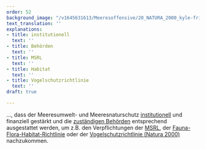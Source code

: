 ```yaml
---
order: 52
background_image: "/v1645631613/Meeresoffensive/20_NATURA_2000_kyle-fritz-unsplash_lern2r.jpg"
text_translation: ''
explanations:
- title: institutionell
  text: ''
- title: Behörden
  text: ''
- title: MSRL
  text: ''
- title: Habitat
  text: ''
- title: Vogelschutzrichtlinie
  text: ''
draft: true

---
```

…, dass der Meeresumwelt- und Meeresnaturschutz [institutionell](# "institutionell") und finanziell gestärkt und die [zuständigen Behörden](# "Behörden") entsprechend ausgestattet werden, um z.B. den Verpflichtungen der [MSRL](# "MSRL"), der [Fauna-Flora-Habitat-Richtlinie]( "Habitat") oder der [Vogelschutzrichtlinie (Natura 2000)](# "Vogelschutzrichtlinie") nachzukommen.